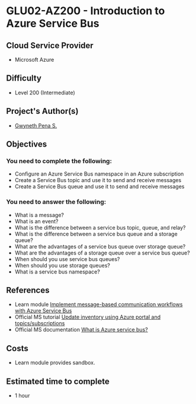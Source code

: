 # GLU02-AZ200 - Introduction to Azure Service Bus

## Cloud Service Provider

- Microsoft Azure

## Difficulty

- Level 200 (Intermediate)


## Project's Author(s)

- [Gwyneth Pena S.](https://twitter.com/madebygps)

## Objectives

### You need to complete the following:


- Configure an Azure Service Bus namespace in an Azure subscription
- Create a Service Bus topic and use it to send and receive messages
- Create a Service Bus queue and use it to send and receive messages

### You need to answer the following:

- What is a message?
- What is an event?
- What is the difference between a service bus topic, queue, and relay?
- What is the difference between a service bus queue and a storage queue?
- What are the advantages of a service bus queue over storage queue?
- What are the advantages of a storage queue over a service bus queue?
- When should you use service bus queues?
- When should you use storage queues?
- What is a service bus namespace?


## References
- Learn module [Implement message-based communication workflows with Azure Service Bus](https://docs.microsoft.com/en-us/learn/modules/implement-message-workflows-with-service-bus/)
- Official MS tutorial [Update inventory using Azure portal and topics/subscriptions](https://docs.microsoft.com/en-us/azure/service-bus-messaging/service-bus-tutorial-topics-subscriptions-portal#create-filter-rules-on-subscriptions)
- Official MS documentation [What is Azure service bus?](https://docs.microsoft.com/en-us/azure/service-bus-messaging/service-bus-messaging-overview)

## Costs
- Learn module provides sandbox.


## Estimated time to complete
- 1 hour



